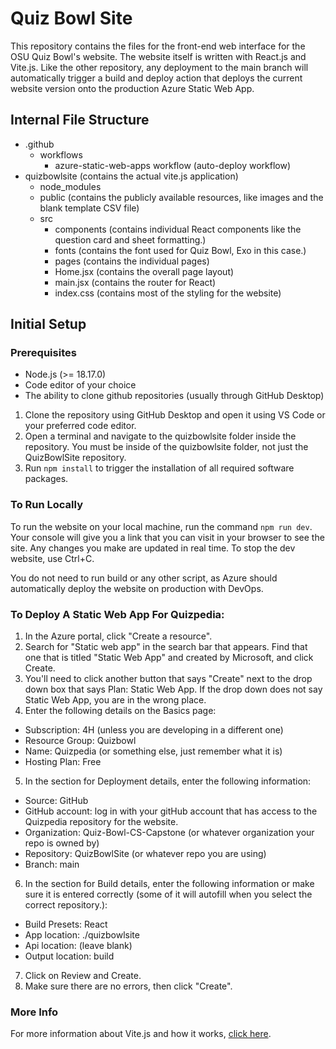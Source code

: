 # Quiz Bowl Site
This repository contains the files for the front-end web interface for the OSU Quiz Bowl's website. The website itself is written with React.js and Vite.js. Like the other repository, any deployment to the main branch will automatically trigger a build and deploy action that deploys the current website version onto the production Azure Static Web App.

## Internal File Structure
- .github
   - workflows
      - azure-static-web-apps workflow (auto-deploy workflow)
- quizbowlsite (contains the actual vite.js application)
   - node_modules
   - public (contains the publicly available resources, like images and the blank template CSV file)
   - src
      - components (contains individual React components like the question card and sheet formatting.)
      - fonts (contains the font used for Quiz Bowl, Exo in this case.)
      - pages (contains the individual pages)
      - Home.jsx (contains the overall page layout)
      - main.jsx (contains the router for React)
      - index.css (contains most of the styling for the website)

## Initial Setup
### Prerequisites
- Node.js (>= 18.17.0)
- Code editor of your choice
- The ability to clone github repositories (usually through GitHub Desktop)

1. Clone the repository using GitHub Desktop and open it using VS Code or your preferred code editor.
2. Open a terminal and navigate to the quizbowlsite folder inside the repository. You must be inside of the quizbowlsite folder, not just the QuizBowlSite repository.
3. Run ```npm install``` to trigger the installation of all required software packages.

### To Run Locally
To run the website on your local machine, run the command ```npm run dev```. Your console will give you a link that you can visit in your browser to see the site. Any changes you make are updated in real time. To stop the dev website, use Ctrl+C.

You do not need to run build or any other script, as Azure should automatically deploy the website on production with DevOps.

### To Deploy A Static Web App For Quizpedia:
1. In the Azure portal, click "Create a resource".
2. Search for "Static web app" in the search bar that appears. Find that one that is titled "Static Web App" and created by Microsoft, and click Create.
3. You'll need to click another button that says "Create" next to the drop down box that says Plan: Static Web App. If the drop down does not say Static Web App, you are in the wrong place.
4. Enter the following details on the Basics page:
- Subscription: 4H (unless you are developing in a different one)
- Resource Group: Quizbowl
- Name: Quizpedia (or something else, just remember what it is)
- Hosting Plan: Free
5. In the section for Deployment details, enter the following information:
- Source: GitHub
- GitHub account: log in with your gitHub account that has access to the Quizpedia repository for the website.
- Organization: Quiz-Bowl-CS-Capstone (or whatever organization your repo is owned by)
- Repository: QuizBowlSite (or whatever repo you are using)
- Branch: main
6. In the section for Build details, enter the following information or make sure it is entered correctly (some of it will autofill when you select the correct repository.):
- Build Presets: React
- App location: ./quizbowlsite
- Api location: (leave blank)
- Output location: build
7. Click on Review and Create.
8. Make sure there are no errors, then click "Create".

### More Info
For more information about Vite.js and how it works, [click here](https://vitejs.dev/guide/).
